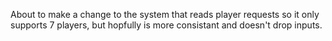 About to make a change to the system that reads player requests so it only supports 7 players, but hopfully is more consistant and doesn't drop inputs.
